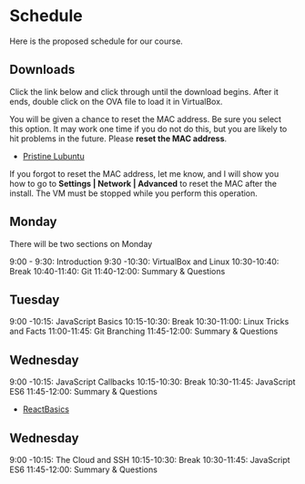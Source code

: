 # Schedule

Here is the proposed schedule for our course.

## Downloads

Click the link below and click through until the download begins. After it ends, double click on the OVA file to load it in VirtualBox.

You will be given a chance to reset the MAC address. Be sure you select this option. It may work one time if you do not do this, but you are likely to hit problems in the future. Please **reset the MAC address**.

- [Pristine Lubuntu](http://bitly.com/pristine-2017-08)

If you forgot to reset the MAC address, let me know, and I will show you how to go to **Settings | Network | Advanced** to reset the MAC after the install. The VM must be stopped while you perform this operation.


## Monday

There will be two sections on Monday

9:00 - 9:30: Introduction
9:30 -10:30: VirtualBox and Linux
10:30-10:40: Break
10:40-11:40: Git
11:40-12:00: Summary & Questions

## Tuesday

9:00 -10:15: JavaScript Basics
10:15-10:30: Break
10:30-11:00: Linux Tricks and Facts
11:00-11:45: Git Branching
11:45-12:00: Summary & Questions

## Wednesday

9:00 -10:15: JavaScript Callbacks
10:15-10:30: Break
10:30-11:45: JavaScript ES6
11:45-12:00: Summary & Questions

- [ReactBasics][react-basics]

## Wednesday

9:00 -10:15: The Cloud and SSH
10:15-10:30: Break
10:30-11:45: JavaScript ES6
11:45-12:00: Summary & Questions

[react-basics]: http://www.ccalvert.net/books/CloudNotes/Assignments/React/ReactBasics.html

